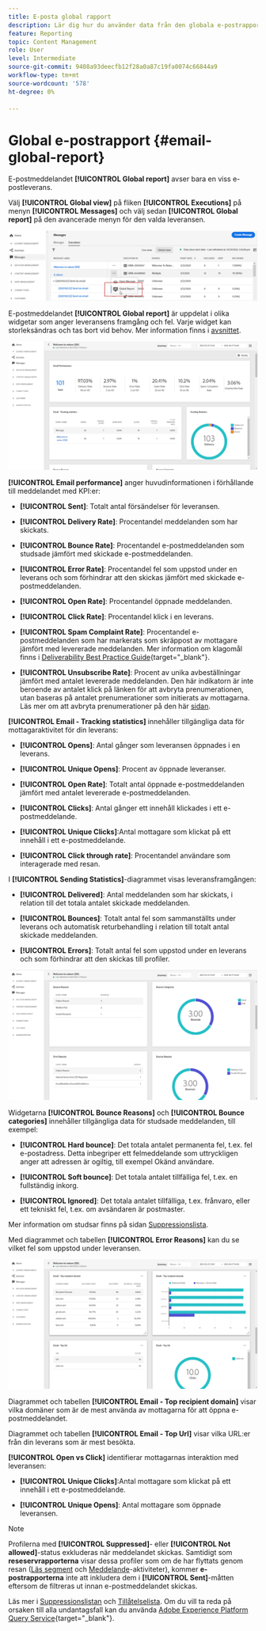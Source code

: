 ```yaml
---
title: E-posta global rapport
description: Lär dig hur du använder data från den globala e-postrapporten
feature: Reporting
topic: Content Management
role: User
level: Intermediate
source-git-commit: 9408a93deecfb12f28a0a87c19fa0074c66844a9
workflow-type: tm+mt
source-wordcount: '578'
ht-degree: 0%

---
```


# Global e-postrapport {#email-global-report}

E-postmeddelandet **[!UICONTROL Global report]** avser bara en viss e-postleverans.

Välj **[!UICONTROL Global view]** på fliken **[!UICONTROL Executions]** på menyn **[!UICONTROL Messages]** och välj sedan **[!UICONTROL Global report]** på den avancerade menyn för den valda leveransen.

![](../assets/global_report_3.png)

E-postmeddelandet **[!UICONTROL Global report]** är uppdelat i olika widgetar som anger leveransens framgång och fel. Varje widget kan storleksändras och tas bort vid behov. Mer information finns i [avsnittet](global-report.md#modify-dashboard).

![](../assets/global_report_4.png)

**[!UICONTROL Email performance]** anger huvudinformationen i förhållande till meddelandet med KPI:er:

* **[!UICONTROL Sent]**: Totalt antal försändelser för leveransen.

* **[!UICONTROL Delivery Rate]**: Procentandel meddelanden som har skickats.

* **[!UICONTROL Bounce Rate]**: Procentandel e-postmeddelanden som studsade jämfört med skickade e-postmeddelanden.

* **[!UICONTROL Error Rate]**: Procentandel fel som uppstod under en leverans och som förhindrar att den skickas jämfört med skickade e-postmeddelanden.

* **[!UICONTROL Open Rate]**: Procentandel öppnade meddelanden.

* **[!UICONTROL Click Rate]**: Procentandel klick i en leverans.

* **[!UICONTROL Spam Complaint Rate]**: Procentandel e-postmeddelanden som har markerats som skräppost av mottagare jämfört med levererade meddelanden. Mer information om klagomål finns i [Deliverability Best Practice Guide](https://experienceleague.adobe.com/docs/deliverability-learn/deliverability-best-practice-guide/metrics-for-deliverability/complaints.html#metrics-for-deliverability){target=&quot;_blank&quot;}.

* **[!UICONTROL Unsubscribe Rate]**: Procent av unika avbeställningar jämfört med antalet levererade meddelanden. Den här indikatorn är inte beroende av antalet klick på länken för att avbryta prenumerationen, utan baseras på antalet prenumerationer som initierats av mottagarna. Läs mer om att avbryta prenumerationer på den här [sidan](../consent.md).

**[!UICONTROL Email - Tracking statistics]** innehåller tillgängliga data för mottagaraktivitet för din leverans:

* **[!UICONTROL Opens]**: Antal gånger som leveransen öppnades i en leverans.

* **[!UICONTROL Unique Opens]**: Procent av öppnade leveranser.

* **[!UICONTROL Open Rate]**: Totalt antal öppnade e-postmeddelanden jämfört med antalet levererade e-postmeddelanden.

* **[!UICONTROL Clicks]**: Antal gånger ett innehåll klickades i ett e-postmeddelande.

* **[!UICONTROL Unique Clicks]**:Antal mottagare som klickat på ett innehåll i ett e-postmeddelande.

* **[!UICONTROL Click through rate]**: Procentandel användare som interagerade med resan.

I **[!UICONTROL Sending Statistics]**-diagrammet visas leveransframgången:

* **[!UICONTROL Delivered]**: Antal meddelanden som har skickats, i relation till det totala antalet skickade meddelanden.

* **[!UICONTROL Bounces]**: Totalt antal fel som sammanställts under leverans och automatisk returbehandling i relation till totalt antal skickade meddelanden.

* **[!UICONTROL Errors]**: Totalt antal fel som uppstod under en leverans och som förhindrar att den skickas till profiler.

![](../assets/global_report_5.png)

Widgetarna **[!UICONTROL Bounce Reasons]** och **[!UICONTROL Bounce categories]** innehåller tillgängliga data för studsade meddelanden, till exempel:

* **[!UICONTROL Hard bounce]**: Det totala antalet permanenta fel, t.ex. fel e-postadress. Detta inbegriper ett felmeddelande som uttryckligen anger att adressen är ogiltig, till exempel Okänd användare.

* **[!UICONTROL Soft bounce]**: Det totala antalet tillfälliga fel, t.ex. en fullständig inkorg.

* **[!UICONTROL Ignored]**: Det totala antalet tillfälliga, t.ex. frånvaro, eller ett tekniskt fel, t.ex. om avsändaren är postmaster.

Mer information om studsar finns på sidan [Suppressionslista](../suppression-list.md).

Med diagrammet och tabellen **[!UICONTROL Error Reasons]** kan du se vilket fel som uppstod under leveransen.

![](../assets/global_report_6.png)

Diagrammet och tabellen **[!UICONTROL Email - Top recipient domain]** visar vilka domäner som är de mest använda av mottagarna för att öppna e-postmeddelandet.

Diagrammet och tabellen **[!UICONTROL Email - Top Url]** visar vilka URL:er från din leverans som är mest besökta.

**[!UICONTROL Open vs Click]** identifierar mottagarnas interaktion med leveransen:

* **[!UICONTROL Unique Clicks]**:Antal mottagare som klickat på ett innehåll i ett e-postmeddelande.

* **[!UICONTROL Unique Opens]**: Antal mottagare som öppnade leveransen.

>[!NOTE]
>
>Profilerna med **[!UICONTROL Suppressed]**- eller **[!UICONTROL Not allowed]**-status exkluderas när meddelandet skickas. Samtidigt som **reseservrapporterna** visar dessa profiler som om de har flyttats genom resan ([Läs segment](../building-journeys/read-segment.md) och [Meddelande](../building-journeys/journeys-message.md)-aktiviteter), kommer **e-postrapporterna** inte att inkludera dem i **[!UICONTROL Sent]**-måtten eftersom de filtreras ut innan e-postmeddelandet skickas.
>
>Läs mer i [Suppressionslistan](../suppression-list.md) och [Tillåtelselista](../allow-list.md). Om du vill ta reda på orsaken till alla undantagsfall kan du använda [Adobe Experience Platform Query Service](https://experienceleague.adobe.com/docs/experience-platform/query/api/getting-started.html){target=&quot;_blank&quot;}.